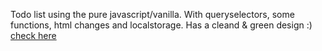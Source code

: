 Todo list using the pure javascript/vanilla. With queryselectors, some functions, html changes and localstorage. Has a cleand & green design :)
[check here](https://thais-moreira-basic-todo-list.netlify.app/)
